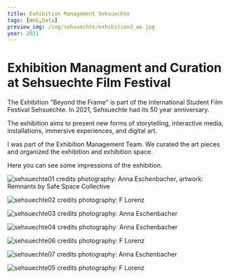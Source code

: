 ```yaml
---
title: Exhibition Management Sehsuechte
tags: [Web,Data]
preview_img: /img/sehsuechte/exhibition3_ae.jpg
year: 2021
---
```


# Exhibition Managment and Curation at Sehsuechte Film Festival

The Exhibition "Beyond the Frame" is part of the International Student Film Festival Sehsuechte. In 2021, Sehsuechte had its 50 year anniversary.

The exhibition aims to present new forms of storytelling, interactive media, installations, immersive experiences, and digital art.

I was part of the Exhibition Management Team. We curated the art pieces and organized the exhibition and exhibition space.

Here you can see some impressions of the exhibition.

![sehsuechte01](/img/sehsuechte/exhibition1_ae.jpg)
credits photography: Anna Eschenbacher, artwork: Remnants by Safe Space Collective

![sehsuechte02](/img/sehsuechte/exhibition2_fl.jpg)
credits photography: F Lorenz

![sehsuechte03](/img/sehsuechte/exhibition3_ae.jpg)
credits photography: Anna Eschenbacher

![sehsuechte04](/img/sehsuechte/exhibition4_ae.jpg)
credits photography: Anna Eschenbacher

![sehsuechte06](/img/sehsuechte/exhibition6_fl.jpg)
credits photography: F Lorenz

![sehsuechte07](/img/sehsuechte/exhibition7_ae.jpg)
credits photography: Anna Eschenbacher

![sehsuechte05](/img/sehsuechte/exhibition5_fl.jpg)
credits photography: F Lorenz
